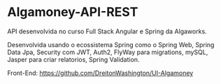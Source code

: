 # Algamoney-API-REST

API desenvolvida no curso Full Stack Angular e Spring da Algaworks.

Desenvolvida usando o ecossistema Spring como o Spring Web, Spring Data Jpa, Security com JWT, Auth2, FlyWay para migrations, mySQL, Jasper para criar relatorios, Spring Validation.

Front-End: https://github.com/DreitonWashington/UI-Algamoney
